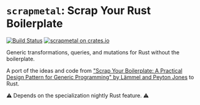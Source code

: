 # `scrapmetal`: Scrap Your Rust Boilerplate

[![Build Status](https://travis-ci.org/fitzgen/scrapmetal.png?branch=master)](https://travis-ci.org/fitzgen/scrapmetal) [![scrapmetal on crates.io](https://img.shields.io/crates/v/scrapmetal.svg)](https://crates.io/crates/scrapmetal)

Generic transformations, queries, and mutations for Rust without the
boilerplate.

A port of the ideas and code
from
["Scrap Your Boilerplate: A Practical Design Pattern for Generic Programming" by Lämmel and Peyton Jones](https://www.microsoft.com/en-us/research/wp-content/uploads/2003/01/hmap.pdf) to
Rust.

⚠ Depends on the specialization nightly Rust feature. ⚠
